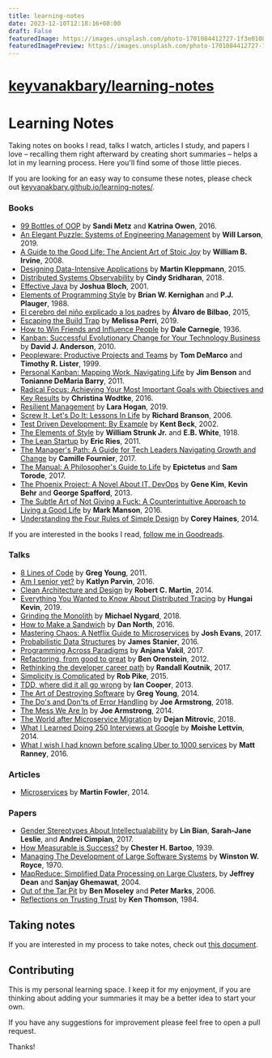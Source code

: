 ```yaml
---
title: learning-notes
date: 2023-12-10T12:18:16+08:00
draft: False
featuredImage: https://images.unsplash.com/photo-1701084412727-1f3e01088a5f?ixid=M3w0NjAwMjJ8MHwxfHJhbmRvbXx8fHx8fHx8fDE3MDIxODE3Mjh8&ixlib=rb-4.0.3
featuredImagePreview: https://images.unsplash.com/photo-1701084412727-1f3e01088a5f?ixid=M3w0NjAwMjJ8MHwxfHJhbmRvbXx8fHx8fHx8fDE3MDIxODE3Mjh8&ixlib=rb-4.0.3
---
```


# [keyvanakbary/learning-notes](https://github.com/keyvanakbary/learning-notes)

# Learning Notes

Taking notes on books I read, talks I watch, articles I study, and papers I love – recalling them right afterward by creating short summaries – helps a lot in my learning process. Here you'll find some of those little pieces.

If you are looking for an easy way to consume these notes, please check out [keyvanakbary.github.io/learning-notes/](https://keyvanakbary.github.io/learning-notes/).

### Books

* [99 Bottles of OOP](books/99-bottles-of-oop.md) by **Sandi Metz** and **Katrina Owen**, 2016.
* [An Elegant Puzzle: Systems of Engineering Management](books/an-elegant-puzzle.md) by **Will Larson**, 2019.
* [A Guide to the Good Life: The Ancient Art of Stoic Joy](books/a-guide-to-the-good-life.md) by **William B. Irvine**, 2008.
* [Designing Data-Intensive Applications](books/designing-data-intensive-applications.md) by **Martin Kleppmann**, 2015.
* [Distributed Systems Observability](books/distributed-systems-observability.md) by **Cindy Sridharan**, 2018.
* [Effective Java](books/effective-java.md) by **Joshua Bloch**, 2001.
* [Elements of Programming Style](books/elements-of-programming-style.md) by **Brian W. Kernighan** and **P.J. Plauger**, 1988.
* [El cerebro del niño explicado a los padres](books/el-cerebro-del-nino-explicado-a-los-padres.md) by **Álvaro de Bilbao**, 2015, 
* [Escaping the Build Trap](books/escaping-the-build-trap.md) by **Melissa Perri**, 2019.
* [How to Win Friends and Influence People](books/how-to-win-friends-and-influence-people.md) by **Dale Carnegie**, 1936.
* [Kanban: Successful Evolutionary Change for Your Technology Business](books/kanban.md) by **David J. Anderson**, 2010.
* [Peopleware: Productive Projects and Teams](books/peopleware.md) by **Tom DeMarco** and **Timothy R. Lister**, 1999.
* [Personal Kanban: Mapping Work, Navigating Life](books/personal-kanban.md) by **Jim Benson** and **Tonianne DeMaria Barry**, 2011.
* [Radical Focus: Achieving Your Most Important Goals with Objectives and Key Results](books/radical-focus.md) by **Christina Wodtke**, 2016.
* [Resilient Management](books/resilient-management.md) by **Lara Hogan**, 2019.
* [Screw It, Let's Do It: Lessons In Life](books/screw-it-lets-do-it.md) by **Richard Branson**, 2006.
* [Test Driven Development: By Example](books/test-driven-development.md) by **Kent Beck**, 2002.
* [The Elements of Style](books/the-elements-of-style.md) by **William Strunk Jr.** and **E.B. White**, 1918.
* [The Lean Startup](books/the-lean-startup.md) by **Eric Ries**, 2011.
* [The Manager's Path: A Guide for Tech Leaders Navigating Growth and Change](books/the-managers-path.md) by **Camille Fournier**, 2017.
* [The Manual: A Philosopher's Guide to Life](books/the-manual.md) by **Epictetus** and **Sam Torode**, 2017.
* [The Phoenix Project: A Novel About IT, DevOps](books/the-phoenix-project.md) by **Gene Kim**, **Kevin Behr** and **George Spafford**, 2013.
* [The Subtle Art of Not Giving a Fuck: A Counterintuitive Approach to Living a Good Life](books/the-subtle-art-of-not-giving-a-fuck.md) by **Mark Manson**, 2016.
* [Understanding the Four Rules of Simple Design](books/understanding-the-four-rules-of-simple-design.md) by **Corey Haines**, 2014.

If you are interested in the books I read, [follow me in Goodreads](https://www.goodreads.com/keyvanakbary).

### Talks

* [8 Lines of Code](talks/8-lines-of-code.md) by **Greg Young**, 2011.
* [Am I senior yet?](talks/am-i-senior-yet.md) by **Katlyn Parvin**, 2016.
* [Clean Architecture and Design](talks/clean-architecture-and-design.md) by **Robert C. Martin**, 2014.
* [Everything You Wanted to Know About Distributed Tracing](talks/everything-you-wanted-to-know-about-distributed-tracing.md) by **Hungai Kevin**, 2019.
* [Grinding the Monolith](talks/grinding-the-monolith.md) by **Michael Nygard**, 2018.
* [How to Make a Sandwich](talks/how-to-make-a-sandwich.md) by **Dan North**, 2016.
* [Mastering Chaos: A Netflix Guide to Microservices](talks/mastering-chaos-a-netflix-guide-to-microservices.md) by **Josh Evans**, 2017.
* [Probabilistic Data Structures](talks/probabilistic-data-structures.md) by **James Stanier**, 2016.
* [Programming Across Paradigms](talks/programming-accross-paradigms.md) by **Anjana Vakil**, 2017.
* [Refactoring, from good to great](talks/refactoring-from-good-to-great.md) by **Ben Orenstein**, 2012.
* [Rethinking the developer career path](talks/rethinking-the-developer-career-path.md) by **Randall Koutnik**, 2017.
* [Simplicity is Complicated](talks/simplicity-is-complicated.md) by **Rob Pike**, 2015.
* [TDD, where did it all go wrong](talks/tdd-where-did-it-all-go-wrong.md) by **Ian Cooper**, 2013.
* [The Art of Destroying Software](talks/the-art-of-destroying-software.md) by **Greg Young**, 2014.
* [The Do's and Don'ts of Error Handling](talks/the-dos-and-donts-of-error-handling.md) by **Joe Armstrong**, 2018.
* [The Mess We Are In](talks/the-mess-we-are-in.md) by **Joe Armstrong**, 2014.
* [The World after Microservice Migration](talks/the-world-after-microservice-migration.md) by **Dejan Mitrovic**, 2018.
* [What I Learned Doing 250 Interviews at Google](talks/what-i-learned-doing-250-interviews-at-google.md) by **Moishe Lettvin**, 2014.
* [What I wish I had known before scaling Uber to 1000 services](talks/what-i-wish-i-had-known-before-scaling-uber-to-1000-services.md) by **Matt Ranney**, 2016.

### Articles

* [Microservices](articles/microservices.md) by **Martin Fowler**, 2014.

### Papers

* [Gender Stereotypes About Intellectualability](papers/gender-stereotypes-about-intellectualability.md) by **Lin Bian**, **Sarah-Jane Leslie**, and **Andrei Cimpian**, 2017.
* [How Measurable is Success?](papers/how-measurable-is-success.md) by **Chester H. Bartoo**, 1939.
* [Managing The Development of Large Software Systems](papers/managing-the-development-of-large-software-systems.md) by **Winston W. Royce**, 1970.
* [MapReduce: Simplified Data Processing on Large Clusters](papers/map-reduce.md), by **Jeffrey Dean** and **Sanjay Ghemawat**, 2004.
* [Out of the Tar Pit](papers/out-of-the-tar-pit.md) by **Ben Moseley** and **Peter Marks**, 2006.
* [Reflections on Trusting Trust](papers/reflections-on-trusting-trust.md) by **Ken Thomson**, 1984.

## Taking notes

If you are interested in my process to take notes, check out [this document](taking-notes.md).

## Contributing

This is my personal learning space. I keep it for my enjoyment, if you are thinking about adding your summaries it may be a better idea to start your own.

If you have any suggestions for improvement please feel free to open a pull request.

Thanks!
